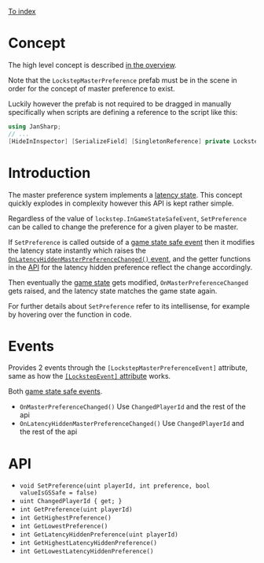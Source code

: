 
[To index](index.md)

# Concept

The high level concept is described [in the overview](overview.md#lockstep-master-preference).

Note that the `LockstepMasterPreference` prefab must be in the scene in order for the concept of master preference to exist.

Luckily however the prefab is not required to be dragged in manually specifically when scripts are defining a reference to the script like this:

```cs
using JanSharp;
// ...
[HideInInspector] [SerializeField] [SingletonReference] private LockstepMasterPreference masterPreference;
```

# Introduction

The master preference system implements a [latency state](latency-states.md). This concept quickly explodes in complexity however this API is kept rather simple.

Regardless of the value of `lockstep.InGameStateSafeEvent`, `SetPreference` can be called to change the preference for a given player to be master.

If `SetPreference` is called outside of a [game state safe event](events.md#non-game-state-safe-events) then it modifies the latency state instantly which raises the [`OnLatencyHiddenMasterPreferenceChanged()` event](#events), and the getter functions in the [API](#api) for the latency hidden preference reflect the change accordingly.

Then eventually the [game state](game-states.md) gets modified, `OnMasterPreferenceChanged` gets raised, and the latency state matches the game state again.

For further details about `SetPreference` refer to its intellisense, for example by hovering over the function in code.

# Events

Provides 2 events through the `[LockstepMasterPreferenceEvent]` attribute, same as how the [`[LockstepEvent]` attribute](events.md) works.

Both [game state safe events](events.md#non-game-state-safe-events).

- `OnMasterPreferenceChanged()` Use `ChangedPlayerId` and the rest of the api
- `OnLatencyHiddenMasterPreferenceChanged()` Use `ChangedPlayerId` and the rest of the api

# API

- `void SetPreference(uint playerId, int preference, bool valueIsGSSafe = false)`
- `uint ChangedPlayerId { get; }`
- `int GetPreference(uint playerId)`
- `int GetHighestPreference()`
- `int GetLowestPreference()`
- `int GetLatencyHiddenPreference(uint playerId)`
- `int GetHighestLatencyHiddenPreference()`
- `int GetLowestLatencyHiddenPreference()`
